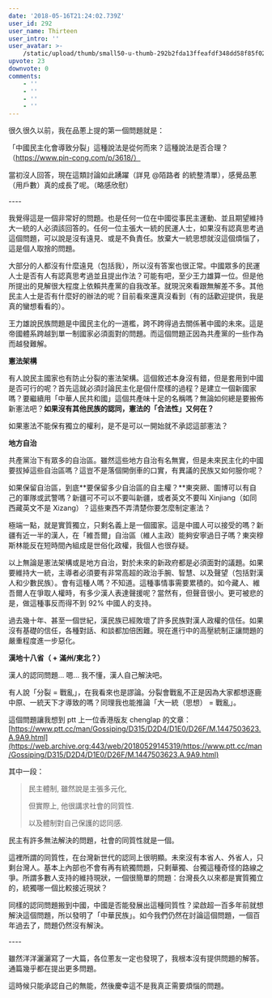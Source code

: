 ```yaml
---
date: '2018-05-16T21:24:02.739Z'
user_id: 292
user_name: Thirteen
user_intro: ''
user_avatar: >-
    /static/upload/thumb/small50-u-thumb-292b2fda13ffeafdf348dd58f85f02a2f3c2a01ee2c.png
upvote: 23
downvote: 0
comments:
    - ''
    - ''
    - ''
    - ''
---
```


很久很久以前，我在品蔥上提的第一個問題就是：

「中國民主化會導致分裂」這種說法是從何而來？這種說法是否合理？（https://www.pin-cong.com/p/3618/）

當初沒人回答，現在這類討論如此踴躍（詳見 @陌路者 的統整清單），感覺品蔥（用戶數）真的成長了呢。（略感欣慰）

\----

我覺得這是一個非常好的問題。也是任何一位在中國從事民主運動、並且期望維持大一統的人必須該回答的。任何一位主張大一統的民運人士，如果沒有認真思考過這個問題，可以說是沒有遠見、或是不負責任。放棄大一統思想就沒這個煩惱了，這是個人取捨的問題。

大部分的人都沒有什麼遠見（包括我），所以沒有答案也很正常。中國眾多的民運人士是否有人有認真思考過並且提出作法？可能有吧，至少王力雄算一位。但是他所提出的見解很大程度上依賴共產黨的自我改革。就現況來看跟無解差不多。其他民主人士是否有什麼好的辦法的呢？目前看來還真沒看到（有的話歡迎提供，我是真的蠻想看看的）。

王力雄說民族問題是中國民主化的一道檻，跨不跨得過去關係著中國的未來。這是帝國體系跨越到單一制國家必須面對的問題。而這個問題正因為共產黨的一些作為而越發難解。

  

**憲法架構**

有人說民主國家也有防止分裂的憲法架構。這個敘述本身沒有錯，但是套用到中國是否可行的呢？首先這就必須討論民主化是個什麼樣的過程？是建立一個新國家嗎？要繼續用「中華人民共和國」這個共產味十足的名稱嗎？無論如何總是要搬佈新憲法吧？**如果沒有其他民族的認同，憲法的「合法性」又何在？**

如果憲法不能保有獨立的權利，是不是可以一開始就不承認這部憲法？

  

**地方自治**

共產黨治下有眾多的自治區。雖然這些地方自治有名無實，但是未來民主化的中國要拔掉這些自治區嗎？這豈不是落個開倒車的口實，有異議的民族又如何服你呢？

如果保留自治區，到底**要保留多少自治區的自主權？**東突厥、圖博可以有自己的軍隊或武警嗎？新疆可不可以不要叫新疆，或者英文不要叫 Xinjiang（如同西藏英文不是 Xizang）？這些東西不弄清楚你要怎麼制定憲法？

極端一點，就是實質獨立，只剩名義上是一個國家。這是中國人可以接受的嗎？新疆有近一半的漢人，在「維吾爾」自治區（維人主政）能夠安寧過日子嗎？東突穆斯林能反在短時間內組成是世俗化政權，我個人也很存疑。

  

以上無論是憲法架構或是地方自治，對於未來的新政府都是必須面對的議題。如果要維持大一統，主導者必須要有非常高超的政治手腕、智慧、以及聲望（包括對漢人和少數民族）。會有這種人嗎？不知道。這種事情事需要累積的。如今藏人、維吾爾人在爭取人權時，有多少漢人表達聲援呢？當然有，但聲音很小。更可被悲的是，做這種事反而得不到 92% 中國人的支持。

過去幾十年、甚至一個世紀，漢民族已經敗壞了許多民族對漢人政權的信任。如果沒有基礎的信任，各種對話、和談都加倍困難。現在進行中的高壓統制正讓問題的嚴重程度進一步惡化。

  

  

**漢地十八省（ + 滿州/東北？）**

漢人的認同問題... 嗯... 我不懂，漢人自己解決吧。

有人說「分裂 = 戰亂」，在我看來也是謬論。分裂會戰亂不正是因為大家都想逐鹿中原、一統天下才導致的嗎？同理我也能推論「大一統（思想） = 戰亂」。

  

  

這個問題讓我想到 ptt 上一位香港版友 chenglap 的文章：[https://www.ptt.cc/man/Gossiping/D315/D2D4/D1E0/D26F/M.1447503623.A.9A9.html](https://web.archive.org:443/web/20180529145319/https://www.ptt.cc/man/Gossiping/D315/D2D4/D1E0/D26F/M.1447503623.A.9A9.html)

其中一段：

> 民主體制, 雖然說是主張多元化,
> 
> 但實際上, 他很講求社會的同質性.
> 
> 以及體制對自己保護的認同感.

民主有許多無法解決的問題，社會的同質性就是一個。

這裡所謂的同質性，在台灣新世代的認同上很明顯。未來沒有本省人、外省人，只剩台灣人。基本上內部也不會有再有統獨問題，只剩華獨、台獨這種奇怪的路線之爭。所謂多數人支持的維持現狀，一個很簡單的問題：台灣長久以來都是實質獨立的，統獨哪一個比較接近現狀？

同樣的認同問題搬到中國，中國是否能發展出這種同質性？梁啟超一百多年前就想解決這個問題，所以發明了「中華民族」。如今我們仍然在討論這個問題，一個百年過去了，問題仍然沒有解決。

\----

  

雖然洋洋灑灑寫了一大篇，各位蔥友一定也發現了，我根本沒有提供問題的解答。通篇幾乎都在提出更多問題。

這時候只能承認自己的無能，然後慶幸這不是我真正需要煩惱的問題。
